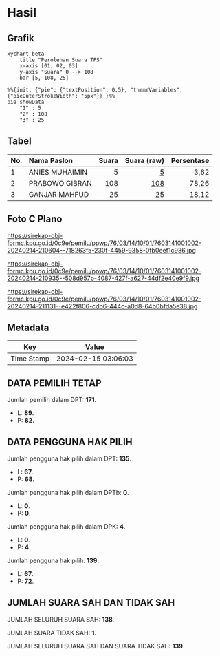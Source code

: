 # Hasil

## Grafik

```mermaid
xychart-beta
    title "Perolehan Suara TPS"
    x-axis [01, 02, 03]
    y-axis "Suara" 0 --> 108
    bar [5, 108, 25]
```

```mermaid
%%{init: {"pie": {"textPosition": 0.5}, "themeVariables": {"pieOuterStrokeWidth": "5px"}} }%%
pie showData
    "1" : 5
    "2" : 108
    "3" : 25
```

## Tabel

| No. | Nama Paslon    | Suara | Suara (raw) | Persentase |
|:--- |:-------------- | -----:| -----------:| ----------:|
| 1   | ANIES MUHAIMIN | 5     | [5][p-1]    | 3,62       |
| 2   | PRABOWO GIBRAN | 108   | [108][p-2]  | 78,26      |
| 3   | GANJAR MAHFUD  | 25    | [25][p-3]   | 18,12      |


[p-1]: https://github.com/gigit-pemilu/pemilu-2024-76-sulawesi-barat/blob/main/pilpres/hitung-suara/sub/76-sulawesi-barat/sub/03-mamasa/sub/14-tawalian/sub/1001-tawalian/sub/002-tps/sub/paslon-1.txt
[p-2]: https://github.com/gigit-pemilu/pemilu-2024-76-sulawesi-barat/blob/main/pilpres/hitung-suara/sub/76-sulawesi-barat/sub/03-mamasa/sub/14-tawalian/sub/1001-tawalian/sub/002-tps/sub/paslon-2.txt
[p-3]: https://github.com/gigit-pemilu/pemilu-2024-76-sulawesi-barat/blob/main/pilpres/hitung-suara/sub/76-sulawesi-barat/sub/03-mamasa/sub/14-tawalian/sub/1001-tawalian/sub/002-tps/sub/paslon-3.txt

## Foto C Plano

https://sirekap-obj-formc.kpu.go.id/0c9e/pemilu/ppwp/76/03/14/10/01/7603141001002-20240214-210604--718263f5-230f-4459-9358-0fb0eef1c936.jpg

https://sirekap-obj-formc.kpu.go.id/0c9e/pemilu/ppwp/76/03/14/10/01/7603141001002-20240214-210935--508d957b-4087-427f-a627-44df2e40e9f9.jpg

https://sirekap-obj-formc.kpu.go.id/0c9e/pemilu/ppwp/76/03/14/10/01/7603141001002-20240214-211131--e422f806-cdb6-444c-a0d8-64b0bfda5e38.jpg


## Metadata

| Key        | Value               |
| ---------- | ------------------- |
| Time Stamp | 2024-02-15 03:06:03 |


## DATA PEMILIH TETAP

Jumlah pemilih dalam DPT: **171**.
 * L: **89**.
 * P: **82**.

## DATA PENGGUNA HAK PILIH

Jumlah pengguna hak pilih dalam DPT: **135**.
 * L: **67**.
 * P: **68**.

Jumlah pengguna hak pilih dalam DPTb: **0**.
 * L: **0**.
 * P: **0**.

Jumlah pengguna hak pilih dalam DPK: **4**.
 * L: **0**.
 * P: **4**.

Jumlah pengguna hak pilih: **139**.
 * L: **67**.
 * P: **72**.

## JUMLAH SUARA SAH DAN TIDAK SAH

JUMLAH SELURUH SUARA SAH: **138**.

JUMLAH SUARA TIDAK SAH: **1**.

JUMLAH SELURUH SUARA SAH DAN SUARA TIDAK SAH: **139**.


